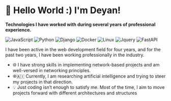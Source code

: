 # 👋 Hello World :) I'm Deyan! 
**Technologies I have worked with during several years of professional experience.**

![JavaScript](https://img.shields.io/badge/javascript-black?style=for-the-badge&logo=javascript)
![Python](https://img.shields.io/badge/python-3670A0?style=for-the-badge&logo=python&logoColor=ffdd54)
![Django](https://img.shields.io/badge/Django-092E20?style=for-the-badge&logo=django&logoColor=green)
![Docker](https://img.shields.io/badge/docker-257bd6?style=for-the-badge&logo=docker&logoColor=white)
![Linux](https://img.shields.io/badge/Linux-FCC624?style=for-the-badge&logo=linux&logoColor=black)
![Jquery](https://img.shields.io/badge/jQuery-0769AD?style=for-the-badge&logo=jquery&logoColor=white)
![FastAPI](https://img.shields.io/badge/FastAPI-005571?style=for-the-badge&logo=fastapi)

I have been active in the web development field for four years, and for the past two years, I have been working
professionally in the industry.

- 🌐  I have strong skills in implementing network-based projects and am well-versed in networking principles.
- ֎🇦🇮  Currently, I am researching artificial intelligence and trying to steer my projects in that direction.
- 💡  Just coding isn’t enough to satisfy me. Most of the time, I aim to move projects forward with different architectures and structures
